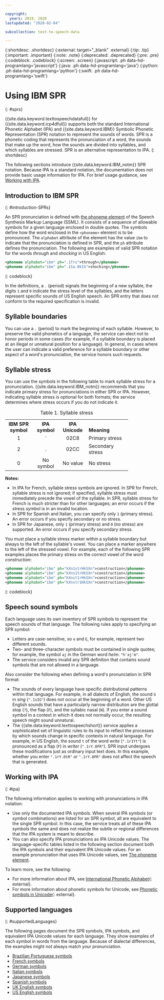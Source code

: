 ```yaml
---

copyright:
  years: 2019, 2020
lastupdated: "2020-02-04"

subcollection: text-to-speech-data

---
```


{:shortdesc: .shortdesc}
{:external: target="_blank" .external}
{:tip: .tip}
{:important: .important}
{:note: .note}
{:deprecated: .deprecated}
{:pre: .pre}
{:codeblock: .codeblock}
{:screen: .screen}
{:javascript: .ph data-hd-programlang='javascript'}
{:java: .ph data-hd-programlang='java'}
{:python: .ph data-hd-programlang='python'}
{:swift: .ph data-hd-programlang='swift'}

# Using IBM SPR
{: #sprs}

{{site.data.keyword.texttospeechdatafull}} for {{site.data.keyword.icp4dfull}} supports both the standard International Phonetic Alphabet (IPA) and {{site.data.keyword.IBM}} Symbolic Phonetic Representation (SPR) notation to represent the sounds of words. SPR is a phonetic coding that represents the pronunciation of a word, the sounds that make up the word, how the sounds are divided into syllables, and which syllables are stressed. SPR is an alternative representation to IPA.
{: shortdesc}

The following sections introduce {{site.data.keyword.IBM_notm}} SPR notation. Because IPA is a standard notation, the documentation does not provide basic usage information for IPA. For brief usage guidance, see [Working with IPA](#ipa).

## Introduction to IBM SPR
{: #introduction-SPRs}

An SPR pronunciation is defined with [the phoneme element](/docs/text-to-speech-data?topic=text-to-speech-data-elements#phoneme_element) of the Speech Synthesis Markup Language (SSML). It consists of a sequence of allowable symbols for a given language enclosed in double quotes. The symbols define how the word enclosed in the `<phoneme>` element is to be pronounced. The `alphabet` attribute of the element has the value `ibm` to indicate that the pronunciation is defined in SPR, and the `ph` attribute defines the pronunciation. The following are examples of valid SPR notation for the words *through* and *shocking* in US English:

```xml
<phoneme alphabet="ibm" ph=".1Tru">through</phoneme>
<phoneme alphabet="ibm" ph=".1Sa.0kIG">shocking</phoneme>
```
{: codeblock}

In the definitions, a `.` (period) signals the beginning of a new syllable, the digits `1` and `0` indicate the stress level of the syllables, and the letters represent specific sounds of US English speech. An SPR entry that does not conform to the required specification is invalid.

## Syllable boundaries

You can use a `.` (period) to mark the beginning of each syllable. However, to preserve the valid phonetics of a language, the service can elect not to honor periods in some cases (for example, if a syllable boundary is placed at an illegal or unnatural position for a language). In general, in cases where the user can indicate a valid preference for a syllable boundary or other aspect of a word's pronunciation, the service honors such requests.

## Syllable stress

You can use the symbols in the following table to mark syllable stress for a pronunciation. {{site.data.keyword.IBM_notm}} recommends that you indicate primary stress for pronunciations in either SPR or IPA. However, indicating syllable stress is optional for both formats; the service determines where stress occurs if you do not indicate it.

<table style="width:80%">
  <caption>Table 1. Syllable stress</caption>
  <tr>
    <th style="width:22%; text-align:center; vertical-align:bottom">
      IBM SPR symbol
    </th>
    <th style="width:22%; text-align:center; vertical-align:bottom">
      IPA symbol
    </th>
    <th style="width:22%; text-align:center; vertical-align:bottom">
      IPA Unicode
    </th>
    <th style="text-align:left; vertical-align:bottom">
      Meaning
    </th>
  </tr>
  <tr>
    <td style="text-align:center">
      1
    </td>
    <td style="text-align:center">
      <code>&#712;</code>
    </td>
    <td style="text-align:center">
      02C8
    </td>
    <td>
      Primary stress
    </td>
  </tr>
  <tr>
    <td style="text-align:center">
      2
    </td>
    <td style="text-align:center">
      <code>&#716;</code>
    </td>
    <td style="text-align:center">
      02CC
    </td>
    <td>
      Secondary stress
    </td>
  </tr>
  <tr>
    <td style="text-align:center">
      0
    </td>
    <td style="text-align:center">No symbol</td>
    <td style="text-align:center">No value</td>
    <td>
      No stress
    </td>
  </tr>
</table>

**Notes:**

-   In IPA for French, syllable stress symbols are ignored. In SPR for French, syllable stress is not ignored; if specified, syllable stress must immediately precede the vowel of the syllable. In SPR, syllable stress for French is much stricter than for other languages; an error occurs if the stress symbol is in an invalid location.
-   In SPR for Spanish and Italian, you can specify only `1` (primary stress). An error occurs if you specify secondary or no stress.
-   In SPR for Japanese, only `1` (primary stress) and `0` (no stress) are supported. An error occurs if you specify secondary stress.

You must place a syllable stress marker within a syllable boundary but always to the left of the syllable's vowel. You can place a marker anywhere to the left of the stressed vowel. For example, each of the following SPR examples places the primary stress on the correct vowel of the word *construction*:

```xml
<phoneme alphabet="ibm" ph="kXn1strHkSXn">construction</phoneme>
<phoneme alphabet="ibm" ph="kXns1trHkSXn">construction</phoneme>
<phoneme alphabet="ibm" ph="kXnst1rHkSXn">construction</phoneme>
<phoneme alphabet="ibm" ph="kXnstr1HkSXn">construction</phoneme>
```
{: codeblock}

## Speech sound symbols

Each language uses its own inventory of SPR symbols to represent the speech sounds of that language. The following rules apply to specifying an SPR symbol:

-   Letters are case-sensitive, so `e` and `E`, for example, represent two different sounds.
-   Two- and three-character symbols must be contained in single quotes; for example, the symbol `aj` in the German word *heim*: `"h'aj'm"`.
-   The service considers invalid any SPR definition that contains sound symbols that are not allowed in a language.

Also consider the following when defining a word's pronunciation in SPR format:

-   The sounds of every language have specific distributional patterns within that language. For example, in all dialects of English, the sound `G` in *sing* (`".1sIG"`) does not occur at the beginning of a word. Other US English sounds that have a particularly narrow distribution are the glottal stop (`?`), the flap (`F`), and the syllabic nasal (`N`). If you enter a sound symbol in a context in which it does not normally occur, the resulting speech might sound unnatural.
-   The {{site.data.keyword.texttospeechshort}} service applies a sophisticated set of linguistic rules to its input to reflect the processes by which sounds change in specific contexts in natural language. For example, in US English, the sound `t` of the word *write* (`".1r1Yt"`) is pronounced as a flap (`F`) in *writer* (`".1rY.0FR"`). SPR input undergoes these modifications just as ordinary input text does. In this example, whether you enter `".1rY.0tR"` or `".1rY.0FR"` does not affect the speech that is generated.

## Working with IPA
{: #ipa}

The following information applies to working with pronunciations in IPA notation:

-   Use only the documented IPA symbols. When several IPA symbols (or symbol combinations) are listed for an SPR symbol, all are equivalent to the single SPR symbol. In this case, the service treats all of these IPA symbols the same and does not realize the subtle or regional differences that the IPA system is meant to describe.
-   You can also specify IPA pronunciations as IPA Unicode values. The language-specific tables listed in the following section document both the IPA symbols and their equivalent IPA Unicode values. For an example pronunciation that uses IPA Unicode values, see [The phoneme element](/docs/text-to-speech-data?topic=text-to-speech-data-elements#phoneme_element).

To learn more, see the following:

-   For more information about IPA, see [International Phonetic Alphabet](https://wikipedia.org/wiki/International_Phonetic_Alphabet){: external}.
-   For more information about phonetic symbols for Unicode, see [Phonetic symbols in Unicode](https://wikipedia.org/wiki/Phonetic_symbols_in_Unicode){: external}.

## Supported languages
{: #supportedLanguages}

The following pages document the SPR symbols, IPA symbols, and equivalent IPA Unicode values for each language. They show examples of each symbol in words from the language. Because of dialectal differences, the examples might not always match your pronunciation.

-   [Brazilian Portuguese symbols](/docs/text-to-speech-data?topic=text-to-speech-data-ptSymbols)
-   [French symbols](/docs/text-to-speech-data?topic=text-to-speech-data-frSymbols)
-   [German symbols](/docs/text-to-speech-data?topic=text-to-speech-data-deSymbols)
-   [Italian symbols](/docs/text-to-speech-data?topic=text-to-speech-data-itSymbols)
-   [Japanese symbols](/docs/text-to-speech-data?topic=text-to-speech-data-jaSymbols)
-   [Spanish symbols](/docs/text-to-speech-data?topic=text-to-speech-data-esSymbols)
-   [UK English symbols](/docs/text-to-speech-data?topic=text-to-speech-data-gbSymbols)
-   [US English symbols](/docs/text-to-speech-data?topic=text-to-speech-data-usSymbols)
